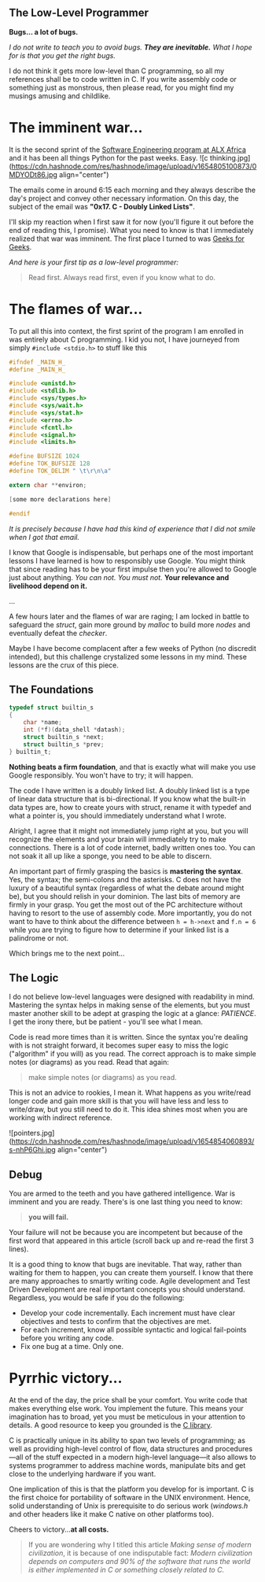 ## The Low-Level Programmer

**Bugs... a lot of bugs.**

*I do not write to teach you to avoid bugs. **They are inevitable.** What I hope for is that you get the right bugs.*

I do not think it gets more low-level than C programming, so all my references shall be to code written in C. If you write assembly code or something just as monstrous, then please read, for you might find my musings amusing and childlike.

# The imminent war...

It is the second sprint of the [Software Engineering program at ALX Africa](https://www.alxafrica.com/) and it has been all things Python for the past weeks. Easy.
![c thinking.jpg](https://cdn.hashnode.com/res/hashnode/image/upload/v1654805100873/0MDYODt86.jpg align="center")

The emails come in around 6:15 each morning and they always describe the day's project and convey other necessary information. On this day, the subject of the email was **"0x17. C - Doubly Linked Lists"**.

I'll skip my reaction when I first saw it for now (you'll figure it out before the end of reading this, I promise). What you need to know is that I immediately realized that war was imminent. The first place I turned to was [Geeks for Geeks](https://www.geeksforgeeks.org/data-structures/).

*And here is your first tip as a low-level programmer:*
> Read first. Always read first, even if you know what to do.

# The flames of war...
To put all this into context, the first sprint of the program I am enrolled in was entirely about C programming. I kid you not, I have journeyed from simply `#include <stdio.h>` to stuff like this
```C
#ifndef _MAIN_H_
#define _MAIN_H_

#include <unistd.h>
#include <stdlib.h>
#include <sys/types.h>
#include <sys/wait.h>
#include <sys/stat.h>
#include <errno.h>
#include <fcntl.h>
#include <signal.h>
#include <limits.h>

#define BUFSIZE 1024
#define TOK_BUFSIZE 128
#define TOK_DELIM " \t\r\n\a"

extern char **environ;

[some more declarations here]

#endif
```

*It is precisely because I have had this kind of experience that I did not smile when I got that email.*

I know that Google is indispensable, but perhaps one of the most important lessons I have learned is how to responsibly use Google. You might think that since reading has to be your first impulse then you're allowed to Google just about anything. *You can not. You must not.* **Your relevance and livelihood depend on it.**

...

A few hours later and the flames of war are raging; I am locked in battle to safeguard the *struct*, gain more ground by *malloc* to build more *nodes* and eventually defeat the *checker*.

Maybe I have become complacent after a few weeks of Python (no discredit intended), but this challenge crystalized some lessons in my mind. These lessons are the crux of this piece.

## The Foundations
```C
typedef struct builtin_s
{
	char *name;
	int (*f)(data_shell *datash);
    struct builtin_s *next;
    struct builtin_s *prev;
} builtin_t;
```
**Nothing beats a firm foundation**, and that is exactly what will make you use Google responsibly. You won't have to try; it will happen.

The code I have written is a doubly linked list. A doubly linked list is a type of linear data structure that is bi-directional. If you know what the built-in data types are, how to create yours with struct, rename it with typedef and what a pointer is, you should immediately understand what I wrote.

Alright, I agree that it might not immediately jump right at you, but you will recognize the elements and your brain will immediately try to make connections. There is a lot of code internet, badly written ones too. You can not soak it all up like a sponge, you need to be able to discern.

An important part of firmly grasping the basics is **mastering the syntax**. Yes, the syntax; the semi-colons and the asterisks. C does not have the luxury of a beautiful syntax (regardless of what the debate around might be), but you should relish in your dominion. The last bits of memory are firmly in your grasp. You get the most out of the PC architecture without having to resort to the use of assembly code. More importantly, you do not want to have to think about the difference between `h = h->next` and `f.n = 6` while you are trying to figure how to determine if your linked list is a palindrome or not.

Which brings me to the next point...

## The Logic 
I do not believe low-level languages were designed with readability in mind. Mastering the syntax helps in making sense of the elements, but you must master another skill to be adept at grasping the logic at a glance: *PATIENCE*. I get the irony there, but be patient - you'll see what I mean.

Code is read more times than it is written. Since the syntax you're dealing with is not straight forward, it becomes super easy to miss the logic ("algorithm" if you will) as you read. The correct approach is to make simple notes (or diagrams) as you read. Read that again:
> make simple notes (or diagrams) as you read.

This is not an advice to rookies, I mean it. What happens as you write/read longer code and gain more skill is that you will have less and less to write/draw, but you still need to do it. This idea shines most when you are working with indirect reference.

![pointers.jpg](https://cdn.hashnode.com/res/hashnode/image/upload/v1654854060893/s-nhP6Ghi.jpg align="center")

## Debug
You are armed to the teeth and you have gathered intelligence. War is imminent and you are ready. There's is one last thing you need to know:
> **you will fail.**

Your failure will not be because you are incompetent but because of the first word that appeared in this article (scroll back up and re-read the first 3 lines).

It is a good thing to know that bugs are inevitable. That way, rather than waiting for them to happen, you can create them yourself. I know that there are many approaches to smartly writing code. Agile development and Test Driven Development are real important concepts you should understand. Regardless, you would be safe if you do the following:
* Develop your code incrementally. Each increment must have clear objectives and tests to confirm that the objectives are met.
* For each increment, know all possible syntactic and logical fail-points before you writing any code.
* Fix one bug at a time. Only one.

# Pyrrhic victory...
At the end of the day, the price shall be your comfort. You write code that makes everything else work. You implement the future. This means your imagination has to broad, yet you must be meticulous in your attention to details. A good resource to keep you grounded is the [C library](https://www.gnu.org/software/libc/manual).

C is practically unique in its ability to span two levels of programming; as well as providing high-level control of flow, data structures and procedures—all of the stuff expected in a modern high-level language—it also allows to systems programmer to address machine words, manipulate bits and get close to the underlying hardware if you want.

One implication of this is that the platform you develop for is important. C is the first choice for portability of software in the UNIX environment. Hence, solid understanding of Unix is prerequisite to do serious work (*windows.h* and other headers like it make C native on other platforms too). 

Cheers to victory...**at all costs.**

> If you are wondering why I titled this article *Making sense of modern civilization*, it is because of one indisputable fact: *Modern civilization depends on computers and 90% of the software that runs the world is either implemented in C or something closely related to C.*